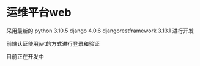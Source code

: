 # 运维平台web

采用最新的
python  3.10.5
django  4.0.6
djangorestframework 3.13.1
进行开发

前端认证使用jwt的方式进行登录和验证


目前正在开发中

